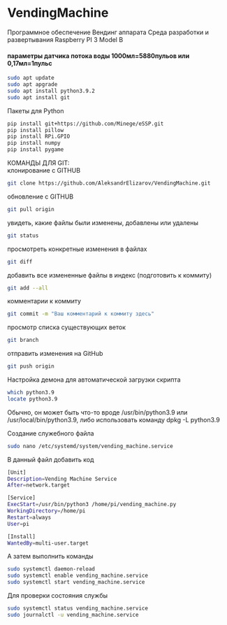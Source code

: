 # VendingMachine
Программное обеспечение Вендинг аппарата
Среда разработки и развертывания Raspberry PI 3 Model B

#### параметры датчика потока воды 1000мл=5880пульов или 0,17мл=1пульс

````bash
sudo apt update
sudo apt apgrade
sudo apt install python3.9.2
sudo apt install git
````

Пакеты для Python
````bash
pip install git+https://github.com/Minege/eSSP.git
pip install pillow
pip install RPi.GPIO
pip install numpy
pip install pygame
````
КОМАНДЫ ДЛЯ GIT:  
клонирование с GITHUB
````bash
git clone https://github.com/AleksandrElizarov/VendingMachine.git
````
обновление с GITHUB
````bash
git pull origin
````

увидеть, какие файлы были изменены, добавлены или удалены
````bash
git status
````

просмотреть конкретные изменения в файлах
````bash
git diff
````

добавить все измененные файлы в индекс (подготовить к коммиту)
````bash
git add --all
````

комментарии к коммиту
````bash
git commit -m "Ваш комментарий к коммиту здесь"
````

просмотр списка существующих веток
````bash
git branch
````

 отправить изменения на GitHub
````bash
git push origin
````

Настройка демона для автоматической загрузки скрипта
````bash
which python3.9
locate python3.9
````
Обычно, он может быть что-то вроде /usr/bin/python3.9 или /usr/local/bin/python3.9, либо использовать команду dpkg -L python3.9

Создание служебного файла
````bash
sudo nano /etc/systemd/system/vending_machine.service
````

В данный файл добавить код
````bash
[Unit]
Description=Vending Machine Service
After=network.target

[Service]
ExecStart=/usr/bin/python3 /home/pi/vending_machine.py
WorkingDirectory=/home/pi
Restart=always
User=pi

[Install]
WantedBy=multi-user.target

````

А затем выполнить команды
````bash
sudo systemctl daemon-reload
sudo systemctl enable vending_machine.service
sudo systemctl start vending_machine.service
````

Для проверки состояния службы
````bash
sudo systemctl status vending_machine.service
sudo journalctl -u vending_machine.service
````





